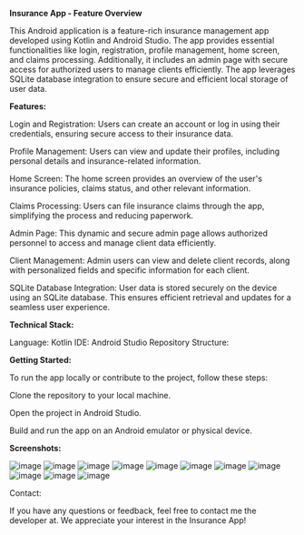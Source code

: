 **Insurance App - Feature Overview**

This Android application is a feature-rich insurance management app developed using Kotlin and Android Studio. The app provides essential functionalities like login, registration, profile management, home screen, and claims processing. Additionally, it includes an admin page with secure access for authorized users to manage clients efficiently. The app leverages SQLite database integration to ensure secure and efficient local storage of user data.

**Features:**

Login and Registration: Users can create an account or log in using their credentials, ensuring secure access to their insurance data.

Profile Management: Users can view and update their profiles, including personal details and insurance-related information.

Home Screen: The home screen provides an overview of the user's insurance policies, claims status, and other relevant information.

Claims Processing: Users can file insurance claims through the app, simplifying the process and reducing paperwork.

Admin Page: This dynamic and secure admin page allows authorized personnel to access and manage client data efficiently.

Client Management: Admin users can view and delete client records, along with personalized fields and specific information for each client.

SQLite Database Integration: User data is stored securely on the device using an SQLite database. This ensures efficient retrieval and updates for a seamless user experience.

**Technical Stack:**

Language: Kotlin
IDE: Android Studio
Repository Structure:

**Getting Started:**

To run the app locally or contribute to the project, follow these steps:

Clone the repository to your local machine.

Open the project in Android Studio.

Build and run the app on an Android emulator or physical device.

**Screenshots:**

![image](https://github.com/Mrcool199/insuranceapp2/assets/119867639/0890d8fa-3a77-479a-a181-e9aeecb5ad6d)
![image](https://github.com/Mrcool199/insuranceapp2/assets/119867639/a3b29853-5cce-4d7a-aee5-ee797c18f6cf)
![image](https://github.com/Mrcool199/insuranceapp2/assets/119867639/6ddee1df-0706-4c19-8eff-e6348b0782b3)
![image](https://github.com/Mrcool199/insuranceapp2/assets/119867639/60b465f7-3066-49df-a625-f5cc823c6c88)
![image](https://github.com/Mrcool199/insuranceapp2/assets/119867639/9d53954d-0d8d-4b72-ae30-9e4a23a19dcb)
![image](https://github.com/Mrcool199/insuranceapp2/assets/119867639/aaff90b6-1d1b-4144-a2ca-048e7a8a73d3)
![image](https://github.com/Mrcool199/insuranceapp2/assets/119867639/67f7f400-5fb5-405b-9710-443a357d59bc)
![image](https://github.com/Mrcool199/insuranceapp2/assets/119867639/7c334b70-8455-4332-92f1-10f39cd14372)
![image](https://github.com/Mrcool199/insuranceapp2/assets/119867639/5680dc18-5e16-4cb6-8bd3-7725d281163d)
![image](https://github.com/Mrcool199/insuranceapp2/assets/119867639/ca8e7c1a-279c-4272-9ec5-5ac4a0aa5a5d)
![image](https://github.com/Mrcool199/insuranceapp2/assets/119867639/f776a891-4275-4ce0-84a4-d2b0974255a1)

Contact:

If you have any questions or feedback, feel free to contact me the developer at. We appreciate your interest in the Insurance App!
